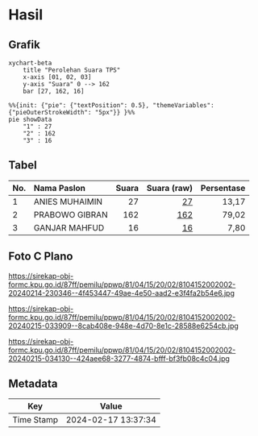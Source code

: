 # Hasil

## Grafik

```mermaid
xychart-beta
    title "Perolehan Suara TPS"
    x-axis [01, 02, 03]
    y-axis "Suara" 0 --> 162
    bar [27, 162, 16]
```

```mermaid
%%{init: {"pie": {"textPosition": 0.5}, "themeVariables": {"pieOuterStrokeWidth": "5px"}} }%%
pie showData
    "1" : 27
    "2" : 162
    "3" : 16
```

## Tabel

| No. | Nama Paslon    | Suara | Suara (raw) | Persentase |
|:--- |:-------------- | -----:| -----------:| ----------:|
| 1   | ANIES MUHAIMIN | 27    | [27][p-1]   | 13,17      |
| 2   | PRABOWO GIBRAN | 162   | [162][p-2]  | 79,02      |
| 3   | GANJAR MAHFUD  | 16    | [16][p-3]   | 7,80       |


[p-1]: https://github.com/gigit-pemilu/pemilu-2024-81-maluku/blob/main/pilpres/hitung-suara/sub/81-maluku/sub/04-buru/sub/15-lilialy/sub/2002-jikumerasa/sub/002-tps/sub/paslon-1.txt
[p-2]: https://github.com/gigit-pemilu/pemilu-2024-81-maluku/blob/main/pilpres/hitung-suara/sub/81-maluku/sub/04-buru/sub/15-lilialy/sub/2002-jikumerasa/sub/002-tps/sub/paslon-2.txt
[p-3]: https://github.com/gigit-pemilu/pemilu-2024-81-maluku/blob/main/pilpres/hitung-suara/sub/81-maluku/sub/04-buru/sub/15-lilialy/sub/2002-jikumerasa/sub/002-tps/sub/paslon-3.txt

## Foto C Plano

https://sirekap-obj-formc.kpu.go.id/87ff/pemilu/ppwp/81/04/15/20/02/8104152002002-20240214-230346--4f453447-49ae-4e50-aad2-e3f4fa2b54e6.jpg

https://sirekap-obj-formc.kpu.go.id/87ff/pemilu/ppwp/81/04/15/20/02/8104152002002-20240215-033909--8cab408e-948e-4d70-8e1c-28588e6254cb.jpg

https://sirekap-obj-formc.kpu.go.id/87ff/pemilu/ppwp/81/04/15/20/02/8104152002002-20240215-034130--424aee68-3277-4874-bfff-bf3fb08c4c04.jpg


## Metadata

| Key        | Value               |
| ---------- | ------------------- |
| Time Stamp | 2024-02-17 13:37:34 |



